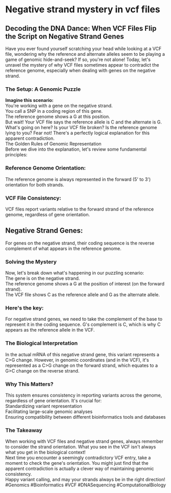 # Negative strand mystery in vcf files
## Decoding the DNA Dance: When VCF Files Flip the Script on Negative Strand Genes
Have you ever found yourself scratching your head while looking at a VCF file, wondering why the reference and alternate alleles seem to be playing a game of genomic hide-and-seek? If so, you're not alone! Today, let's unravel the mystery of why VCF files sometimes appear to contradict the reference genome, especially when dealing with genes on the negative strand.
### The Setup: A Genomic Puzzle
**Imagine this scenario:**  
You're working with a gene on the negative strand.  
You call a SNP in a coding region of this gene.  
The reference genome shows a G at this position.  
But wait! Your VCF file says the reference allele is C and the alternate is G.  
What's going on here? Is your VCF file broken? Is the reference genome lying to you? Fear not! There's a perfectly logical explanation for this apparent contradiction.  
The Golden Rules of Genomic Representation  
Before we dive into the explanation, let's review some fundamental principles:  
### Reference Genome Orientation:
The reference genome is always represented in the forward (5' to 3') orientation for both strands.  
### VCF File Consistency:  
VCF files report variants relative to the forward strand of the reference genome, regardless of gene orientation.  
## Negative Strand Genes:  
For genes on the negative strand, their coding sequence is the reverse complement of what appears in the reference genome.  
### Solving the Mystery
Now, let's break down what's happening in our puzzling scenario:  
The gene is on the negative strand.  
The reference genome shows a G at the position of interest (on the forward strand).  
The VCF file shows C as the reference allele and G as the alternate allele.  
### Here's the key:  
For negative strand genes, we need to take the complement of the base to represent it in the coding sequence. G's complement is C, which is why C appears as the reference allele in the VCF. 
### The Biological Interpretation
In the actual mRNA of this negative strand gene, this variant represents a C>G change. However, in genomic coordinates (and in the VCF), it's represented as a C>G change on the forward strand, which equates to a G>C change on the reverse strand. 
### Why This Matters?
This system ensures consistency in reporting variants across the genome, regardless of gene orientation. It's crucial for:  
Standardizing variant representation  
Facilitating large-scale genomic analyses  
Ensuring compatibility between different bioinformatics tools and databases  
### The Takeaway
When working with VCF files and negative strand genes, always remember to consider the strand orientation. What you see in the VCF isn't always what you get in the biological context!  
Next time you encounter a seemingly contradictory VCF entry, take a moment to check the gene's orientation. You might just find that the apparent contradiction is actually a clever way of maintaining genomic consistency.  
Happy variant calling, and may your strands always be in the right direction!    
#Genomics #Bioinformatics #VCF #DNASequencing #ComputationalBiology  
